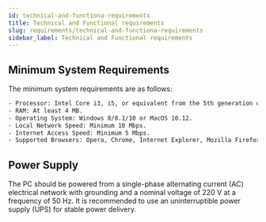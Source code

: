 ```yaml
---
id: technical-and-functiona-requirements
title: Technical and Functional requirements
slug: requirements/technical-and-functiona-requirements
sidebar_label: Technical and Functional requirements
---
```



## Minimum System Requirements

The minimum system requirements are as follows:

```bash
- Processor: Intel Core i3, i5, or equivalent from the 5th generation or later.
- RAM: At least 4 MB.
- Operating System: Windows 8/8.1/10 or MacOS 10.12.
- Local Network Speed: Minimum 10 Mbps.
- Internet Access Speed: Minimum 5 Mbps.
- Supported Browsers: Opera, Chrome, Internet Explorer, Mozilla Firefox, Yandex Browser, Safari (latest stable version).
```

## Power Supply

The PC should be powered from a single-phase alternating current (AC) electrical network with grounding and a nominal voltage of 220 V at a frequency of 50 Hz. It is recommended to use an uninterruptible power supply (UPS) for stable power delivery.

